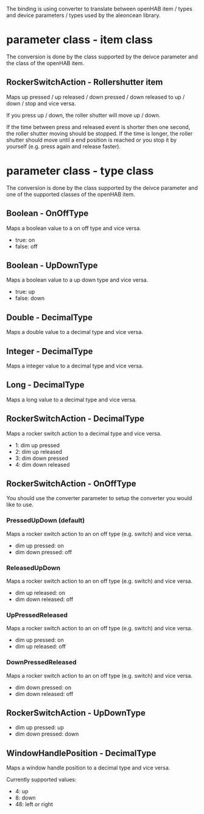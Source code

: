 The binding is using converter to translate between openHAB item / types and device parameters / types used by the aleoncean library.

# parameter class - item class

The conversion is done by the class supported by the deivce parameter and the class of the openHAB item.

## RockerSwitchAction - Rollershutter item

Maps up pressed / up released / down pressed / down released to up / down / stop and vice versa.

If you press up / down, the roller shutter will move up / down.

If the time between press and released event is shorter then one second, the roller shutter moving should be stopped. If the time is longer, the roller shutter should move until a end position is reached or you stop it by yourself (e.g. press again and release faster).

# parameter class - type class

The conversion is done by the class supported by the deivce parameter and one of the supported classes of the openHAB item.

## Boolean - OnOffType

Maps a boolean value to a on off type and vice versa.

* true: on
* false: off

## Boolean - UpDownType

Maps a boolean value to a up down type and vice versa.

* true: up
* false: down

## Double - DecimalType

Maps a double value to a decimal type and vice versa.

## Integer - DecimalType

Maps a integer value to a decimal type and vice versa.

## Long - DecimalType

Maps a long value to a decimal type and vice versa.

## RockerSwitchAction - DecimalType

Maps a rocker switch action to a decimal type and vice versa.

* 1: dim up pressed
* 2: dim up released
* 3: dim down pressed
* 4: dim down released

## RockerSwitchAction - OnOffType

You should use the converter parameter to setup the converter you would like to use.

### PressedUpDown (default)

Maps a rocker switch action to an on off type (e.g. switch) and vice versa.

* dim up pressed: on
* dim down pressed: off

### ReleasedUpDown

Maps a rocker switch action to an on off type (e.g. switch) and vice versa.

* dim up released: on
* dim down released: off

### UpPressedReleased

Maps a rocker switch action to an on off type (e.g. switch) and vice versa.

* dim up pressed: on
* dim up released: off

### DownPressedReleased

Maps a rocker switch action to an on off type (e.g. switch) and vice versa.

* dim down pressed: on
* dim down released: off

## RockerSwitchAction - UpDownType

* dim up pressed: up
* dim down pressed: down

## WindowHandlePosition - DecimalType

Maps a window handle position to a decimal type and vice versa.

Currently supported values:

* 4: up
* 8: down
* 48: left or right
